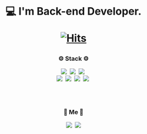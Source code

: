 <h1 align = "center">💻 I'm Back-end Developer.
  
[![Hits](https://hits.seeyoufarm.com/api/count/incr/badge.svg?url=https%3A%2F%2Fgithub.com%2FTeMlN%2FTeMlN%2Fblob%2Fmain%2FREADME.md&count_bg=%236EFF00&title_bg=%23000000&icon=go.svg&icon_color=%233C76AC&title=hits&edge_flat=false)](https://hits.seeyoufarm.com)

         

  <h3 align="center">⚙ Stack ⚙</h3>
<p align="center">
  <img src="https://img.shields.io/badge/Java-007396?style=-square&logo=Java&logoColor=white"/></a>&nbsp 
  <img src="https://img.shields.io/badge/C-A8B9CC?style=-square&logo=C&logoColor=white"/></a>&nbsp 
  <img src="https://img.shields.io/badge/Javascript-ffb13b?style=-square&logo=javascript&logoColor=white"/></a>&nbsp 
  <br>
  <img src="https://img.shields.io/badge/Css-1572B6?style=-square&logo=css3&logoColor=white"/></a>&nbsp  
  <img src="https://img.shields.io/badge/Html-E02826?style=-square&logo=HTML5&logoColor=white"/></a>&nbsp
  <img src="https://img.shields.io/badge/Go-00ADD8?style=-square&logo=Go&logoColor=white"/></a>&nbsp
  <img src="https://img.shields.io/badge/Node.Js-339933?style=-square&logo=Node.Js&logoColor=white"/></a>&nbsp
</p>

<br><br>
<h3 align="center"> 🎇 Me 🎇 </h3>
<p align="center">
  <a href="https://www.instagram.com/go.gnal/"><img src="https://img.shields.io/badge/Instagram-E4405F?style=flat-square&logo=Instagram&logoColor=white&link=https://www.instagram.com/go.gnal/"/></a>&nbsp
  <a href="mailto:s20014@gsm.hs.kr"><img src="https://img.shields.io/badge/Gmail-d14836?style=flat-square&logo=Gmail&logoColor=white&link=s20014@gsm.hs.kr"/></a>
</p>
<br>
